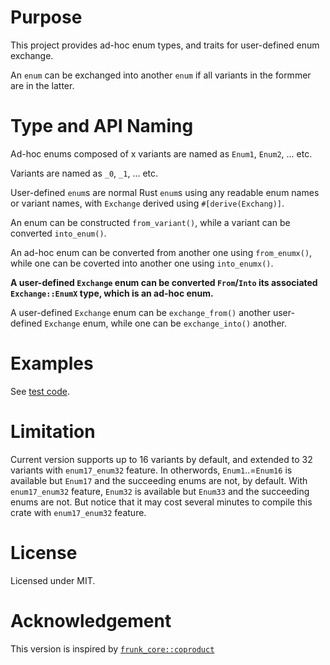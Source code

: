# Purpose

This project provides ad-hoc enum types, and traits for user-defined enum exchange.

An `enum` can be exchanged into another `enum` if all variants in the formmer are in the latter.

# Type and API Naming

Ad-hoc enums composed of x variants are named as `Enum1`, `Enum2`, ... etc.

Variants are named as `_0`, `_1`, ... etc.

User-defined `enum`s are normal Rust `enum`s using any readable enum names or variant names, with `Exchange` derived using `#[derive(Exchang)]`.

An enum can be constructed `from_variant()`, while a variant can be converted `into_enum()`.

An ad-hoc enum can be converted from another one using `from_enumx()`, while one can be coverted into another one using `into_enumx()`.

**A user-defined `Exchange` enum can be converted `From`/`Into` its associated `Exchange::EnumX` type, which is an ad-hoc enum.**

A user-defined `Exchange` enum can be `exchange_from()` another user-defined `Exchange` enum, while one can be `exchange_into()` another.

# Examples

See [test code](https://github.com/oooutlk/enumx/blob/master/enumx/src/lib.rs#L512).

# Limitation

Current version supports up to 16 variants by default, and extended to 32 variants with `enum17_enum32` feature.
In otherwords, `Enum1`..=`Enum16` is available but `Enum17` and the succeeding enums are not, by default.
With `enum17_enum32` feature, `Enum32` is available but `Enum33` and the succeeding enums are not.
But notice that it may cost several minutes to compile this crate with `enum17_enum32` feature.

# License

Licensed under MIT.

# Acknowledgement

This version is inspired by [`frunk_core::coproduct`](https://docs.rs/frunk_core/0.2.2/frunk_core/coproduct/index.html)
